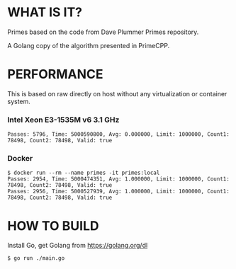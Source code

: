 # WHAT IS IT?
Primes based on the code from Dave Plummer Primes repository.

A Golang copy of the algorithm presented in PrimeCPP.


# PERFORMANCE
This is based on raw directly on host without any virtualization or container system.


### Intel Xeon E3-1535M v6 3.1 GHz

```
Passes: 5796, Time: 5000590800, Avg: 0.000000, Limit: 1000000, Count1: 78498, Count2: 78498, Valid: true
```

### Docker
```
$ docker run --rm --name primes -it primes:local
Passes: 2954, Time: 5000474351, Avg: 1.000000, Limit: 1000000, Count1: 78498, Count2: 78498, Valid: true
Passes: 2956, Time: 5000527939, Avg: 1.000000, Limit: 1000000, Count1: 78498, Count2: 78498, Valid: true
```

# HOW TO BUILD

Install Go, get Golang from https://golang.org/dl

```bash 
$ go run ./main.go
```
